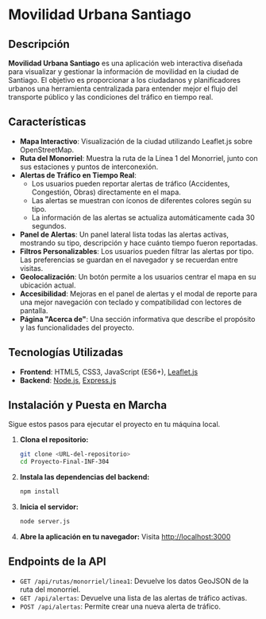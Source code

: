 # Movilidad Urbana Santiago

## Descripción

**Movilidad Urbana Santiago** es una aplicación web interactiva diseñada para visualizar y gestionar la información de movilidad en la ciudad de Santiago. El objetivo es proporcionar a los ciudadanos y planificadores urbanos una herramienta centralizada para entender mejor el flujo del transporte público y las condiciones del tráfico en tiempo real.

## Características

- **Mapa Interactivo**: Visualización de la ciudad utilizando Leaflet.js sobre OpenStreetMap.
- **Ruta del Monorriel**: Muestra la ruta de la Línea 1 del Monorriel, junto con sus estaciones y puntos de interconexión.
- **Alertas de Tráfico en Tiempo Real**:
    - Los usuarios pueden reportar alertas de tráfico (Accidentes, Congestión, Obras) directamente en el mapa.
    - Las alertas se muestran con íconos de diferentes colores según su tipo.
    - La información de las alertas se actualiza automáticamente cada 30 segundos.
- **Panel de Alertas**: Un panel lateral lista todas las alertas activas, mostrando su tipo, descripción y hace cuánto tiempo fueron reportadas.
- **Filtros Personalizables**: Los usuarios pueden filtrar las alertas por tipo. Las preferencias se guardan en el navegador y se recuerdan entre visitas.
- **Geolocalización**: Un botón permite a los usuarios centrar el mapa en su ubicación actual.
- **Accesibilidad**: Mejoras en el panel de alertas y el modal de reporte para una mejor navegación con teclado y compatibilidad con lectores de pantalla.
- **Página "Acerca de"**: Una sección informativa que describe el propósito y las funcionalidades del proyecto.

## Tecnologías Utilizadas

- **Frontend**: HTML5, CSS3, JavaScript (ES6+), [Leaflet.js](https://leafletjs.com/)
- **Backend**: [Node.js](https://nodejs.org/), [Express.js](https://expressjs.com/)

## Instalación y Puesta en Marcha

Sigue estos pasos para ejecutar el proyecto en tu máquina local.

1.  **Clona el repositorio:**
    ```bash
    git clone <URL-del-repositorio>
    cd Proyecto-Final-INF-304
    ```

2.  **Instala las dependencias del backend:**
    ```bash
    npm install
    ```

3.  **Inicia el servidor:**
    ```bash
    node server.js
    ```

4.  **Abre la aplicación en tu navegador:**
    Visita [http://localhost:3000](http://localhost:3000)

## Endpoints de la API

- `GET /api/rutas/monorriel/linea1`: Devuelve los datos GeoJSON de la ruta del monorriel.
- `GET /api/alertas`: Devuelve una lista de las alertas de tráfico activas.
- `POST /api/alertas`: Permite crear una nueva alerta de tráfico.